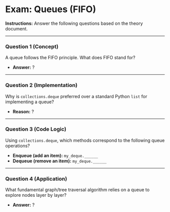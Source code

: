 
# Exam: Queues (FIFO)

**Instructions:** Answer the following questions based on the theory document.

---

### Question 1 (Concept)

A queue follows the FIFO principle. What does FIFO stand for?

- **Answer:** ?

---

### Question 2 (Implementation)

Why is `collections.deque` preferred over a standard Python `list` for implementing a queue?

- **Reason:** ?

---

### Question 3 (Code Logic)

Using `collections.deque`, which methods correspond to the following queue operations?

- **Enqueue (add an item):** `my_deque.______`
- **Dequeue (remove an item):** `my_deque.______`

---

### Question 4 (Application)

What fundamental graph/tree traversal algorithm relies on a queue to explore nodes layer by layer?

- **Answer:** ?

